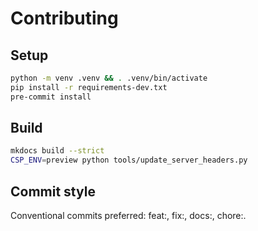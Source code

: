 # Contributing

## Setup
```bash
python -m venv .venv && . .venv/bin/activate
pip install -r requirements-dev.txt
pre-commit install
```

## Build
```bash
mkdocs build --strict
CSP_ENV=preview python tools/update_server_headers.py
```

## Commit style
Conventional commits preferred: feat:, fix:, docs:, chore:.
